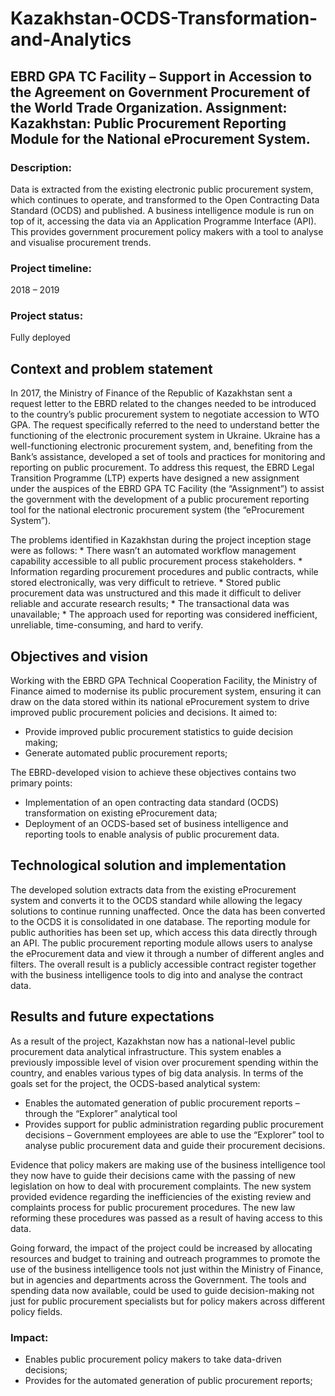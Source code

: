 # Kazakhstan-OCDS-Transformation-and-Analytics

## EBRD GPA TC Facility – Support in Accession to the Agreement on Government Procurement of the World Trade Organization. Assignment: Kazakhstan: Public Procurement Reporting Module for the National eProcurement System.
<p>

### Description: 
Data is extracted from the existing electronic public procurement system, which continues to operate, and transformed to the Open Contracting Data Standard (OCDS) and published. A business intelligence module is run on top of it, accessing the data via an Application Programme Interface (API). This provides government procurement policy makers with a tool to analyse and visualise procurement trends. 

### Project timeline:
2018 – 2019	
### Project status: 
Fully deployed

## Context and problem statement
<p>
In 2017, the Ministry of Finance of the Republic of Kazakhstan sent a request letter to the EBRD related to the changes needed to be introduced to the country’s public procurement system to negotiate accession to WTO GPA. The request specifically referred to the need to understand better the functioning of the electronic procurement system in Ukraine. Ukraine has a well-functioning electronic procurement system, and, benefiting from the Bank’s assistance, developed a set of tools and practices for monitoring and reporting on public procurement.
To address this request, the EBRD Legal Transition Programme (LTP) experts have designed a new assignment under the auspices of the EBRD GPA TC Facility (the “Assignment”) to assist the government with the development of a public procurement reporting tool for the national electronic procurement system (the “eProcurement System”). 
<p>
  The problems identified in Kazakhstan during the project inception stage were as follows:
* There wasn’t an automated workflow management capability accessible to all public procurement process stakeholders. 
*	Information regarding procurement procedures and public contracts, while stored electronically, was very difficult to retrieve. 
*	Stored public procurement data was unstructured and this made it difficult to deliver reliable and accurate research results;
*	The transactional data was unavailable;  
*	The approach used for reporting was considered inefficient, unreliable, time-consuming, and hard to verify. 

## Objectives and vision
Working with the EBRD GPA Technical Cooperation Facility, the Ministry of Finance aimed to modernise its public procurement system, ensuring it can draw on the data stored within its national eProcurement system to drive improved public procurement policies and decisions. It aimed to: 

*	Provide improved public procurement statistics to guide decision making;
*	Generate automated public procurement reports;

The EBRD-developed vision to achieve these objectives contains two primary points:

*	Implementation of an open contracting data standard (OCDS) transformation on existing eProcurement data;
*	Deployment of an OCDS-based set of business intelligence and reporting tools to enable analysis of public procurement data.

## Technological solution and implementation

The developed solution extracts data from the existing eProcurement system and converts it to the OCDS standard while allowing the legacy solutions to continue running unaffected. Once the data has been converted to the OCDS it is consolidated in one database. The reporting module for public authorities has been set up, which access this data directly through an API. The public procurement reporting module allows users to analyse the eProcurement data and view it through a number of different angles and filters. The overall result is a publicly accessible contract register together with the business intelligence tools to dig into and analyse the contract data.

## Results and future expectations

As a result of the project, Kazakhstan now has a national-level public procurement data analytical infrastructure. This system enables a previously impossible level of vision over procurement spending within the country, and enables various types of big data analysis.
In terms of the goals set for the project, the OCDS-based analytical system:

*	Enables the automated generation of public procurement reports – through the “Explorer” analytical tool 
*	Provides support for public administration regarding public procurement decisions – Government employees are able to use the “Explorer” tool to analyse public procurement data and guide their procurement decisions. 

Evidence that policy makers are making use of the business intelligence tool they now have to guide their decisions came with the passing of new legislation on how to deal with procurement complaints. The new system provided evidence regarding the inefficiencies of the existing review and complaints process for public procurement procedures. The new law reforming these procedures was passed as a result of having access to this data.

Going forward, the impact of the project could be increased by allocating resources and budget to training and outreach programmes to promote the use of the business intelligence tools not just within the Ministry of Finance, but in agencies and departments across the Government. The tools and spending data now available, could be used to guide decision-making not just for public procurement specialists but for policy makers across different policy fields.

### Impact: 

* Enables public procurement policy makers to take data-driven decisions; 
* Provides for the automated generation of public procurement reports; 



